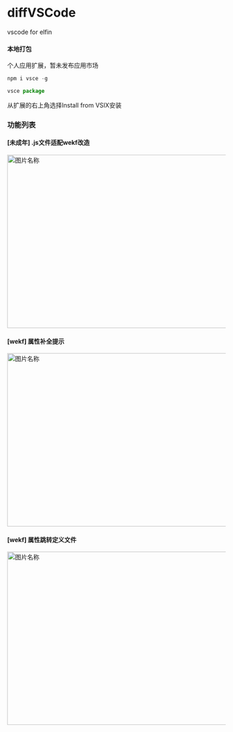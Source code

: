 # diffVSCode
vscode for elfin

#### 本地打包
个人应用扩展，暂未发布应用市场

```js
npm i vsce -g

vsce package
```
从扩展的右上角选择Install from VSIX安装

### 功能列表

#### [未成年] .js文件适配wekf改造
 <img src="https://rengar-1253859411.cos.ap-chengdu.myqcloud.com/img/20201109_175520.gif" width = "600" height = "400" alt="图片名称" align=center />

#### [wekf] 属性补全提示
 <img src="https://rengar-1253859411.cos.ap-chengdu.myqcloud.com/img/20201109_175946.gif" width = "600" height = "400" alt="图片名称" align=center />

#### [wekf] 属性跳转定义文件
 <img src="https://rengar-1253859411.cos.ap-chengdu.myqcloud.com/img/20201109_180159.gif" width = "600" height = "400" alt="图片名称" align=center />